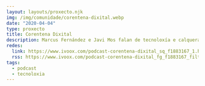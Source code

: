 ```yaml
---
layout: layouts/proxecto.njk
img: /img/comunidade/corentena-dixital.webp
date: "2020-04-04"
type: proxecto
title: Corentena Dixital
description: Marcus Fernández e Javi Mos falan de tecnoloxía e calquera outra cousa que lles pete durante a corentena. Este espazo non ten nin periodicidade, nin duración, nin formato, previamente definidos.
redes:
  link: https://www.ivoox.com/podcast-corentena-dixital_sq_f1883167_1.html
  rss: https://www.ivoox.com/podcast-corentena-dixital_fg_f1883167_filtro_1.xml
tags:
  - podcast
  - tecnoloxia
---
```

